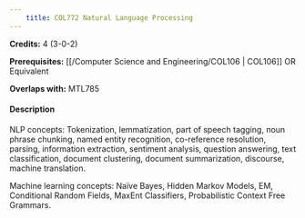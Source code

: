 ```yaml
---
    title: COL772 Natural Language Processing
---
```

**Credits:** 4 (3-0-2)



**Prerequisites:** [[/Computer Science and Engineering/COL106 | COL106]] OR Equivalent

**Overlaps with:** MTL785

#### Description 
NLP concepts: Tokenization, lemmatization, part of speech tagging, noun phrase chunking, named entity recognition, co-reference resolution, parsing, information extraction, sentiment analysis, question answering, text classification, document clustering, document summarization, discourse, machine translation.

Machine learning concepts: Naïve Bayes, Hidden Markov Models, EM, Conditional Random Fields, MaxEnt Classifiers, Probabilistic Context Free Grammars.